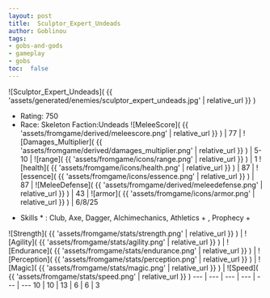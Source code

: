 ```yaml
---
layout: post
title:  Sculptor_Expert_Undeads
author: Goblinou
tags:
- gobs-and-gods
- gameplay
- gobs
toc:  false
---
```


![Sculptor_Expert_Undeads]( {{ 'assets/generated/enemies/sculptor_expert_undeads.jpg' | relative_url }} )
- Rating: 750
- Race: Skeleton  Faction:Undeads
![MeleeScore]( {{ 'assets/fromgame/derived/meleescore.png' | relative_url }} ) | 77 | ![Damages_Multiplier]( {{ 'assets/fromgame/derived/damages_multiplier.png' | relative_url }} ) | 5-10 | ![range]( {{ 'assets/fromgame/icons/range.png' | relative_url }} ) | 1
![health]( {{ 'assets/fromgame/icons/health.png' | relative_url }} ) | 87 | ![essence]( {{ 'assets/fromgame/icons/essence.png' | relative_url }} ) | 87 | ![MeleeDefense]( {{ 'assets/fromgame/derived/meleedefense.png' | relative_url }} ) | 43 | ![armor]( {{ 'assets/fromgame/icons/armor.png' | relative_url }} ) | 6/8/25
* Skills * : Club, Axe, Dagger, Alchimechanics, Athletics + , Prophecy + 

![Strength]( {{ 'assets/fromgame/stats/strength.png' | relative_url }} ) | ![Agility]( {{ 'assets/fromgame/stats/agility.png' | relative_url }} ) | ![Endurance]( {{ 'assets/fromgame/stats/endurance.png' | relative_url }} ) | ![Perception]( {{ 'assets/fromgame/stats/perception.png' | relative_url }} ) | ![Magic]( {{ 'assets/fromgame/stats/magic.png' | relative_url }} ) | ![Speed]( {{ 'assets/fromgame/stats/speed.png' | relative_url }} )
--- | --- | --- | --- | --- | ---
10 | 10 | 13 | 6 | 6 | 3
